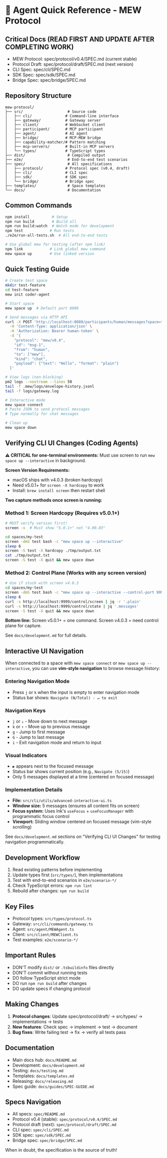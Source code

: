 # 🤖 Agent Quick Reference - MEW Protocol

## Critical Docs (READ FIRST AND UPDATE AFTER COMPLETING WORK)
- MEW Protocol: spec/protocol/v0.4/SPEC.md (current stable)
- Protocol Draft: spec/protocol/draft/SPEC.md (next version)
- CLI Spec: spec/cli/SPEC.md
- SDK Spec: spec/sdk/SPEC.md
- Bridge Spec: spec/bridge/SPEC.md

## Repository Structure
```
mew-protocol/
├── src/                    # Source code
│   ├── cli/               # Command-line interface
│   ├── gateway/           # Gateway server
│   ├── client/            # WebSocket client
│   ├── participant/       # MCP participant
│   ├── agent/             # AI agent
│   ├── bridge/            # MCP-MEW bridge
│   ├── capability-matcher/# Pattern matching
│   ├── mcp-servers/       # Built-in MCP servers
│   └── types/             # TypeScript types
├── dist/                   # Compiled output
├── e2e/                    # End-to-end test scenarios
├── spec/                   # All specifications
│   ├── protocol/          # Protocol spec (v0.4, draft)
│   ├── cli/               # CLI spec
│   ├── sdk/               # SDK spec
│   └── bridge/            # Bridge spec
├── templates/              # Space templates
└── docs/                   # Documentation
```

## Common Commands
```bash
npm install          # Setup
npm run build        # Build all
npm run build:watch  # Watch mode for development
npm test            # Run tests
./e2e/run-all-tests.sh  # All end-to-end tests

# Use global mew for testing (after npm link)
npm link            # Link global mew command
mew space up        # Use linked version
```

## Quick Testing Guide
```bash
# Create test space
mkdir test-feature
cd test-feature
mew init coder-agent

# Start space
mew space up  # Default port 8080

# Send messages via HTTP API
curl -X POST 'http://localhost:8080/participants/human/messages?space=test-feature' \
  -H 'Content-Type: application/json' \
  -H 'Authorization: Bearer human-token' \
  -d '{
    "protocol": "mew/v0.4",
    "id": "msg-1",
    "from": "human",
    "to": ["mew"],
    "kind": "chat",
    "payload": {"text": "Hello", "format": "plain"}
  }'

# View logs (non-blocking)
pm2 logs --nostream --lines 50
tail -f .mew/logs/envelope-history.jsonl
tail -f logs/gateway.log

# Interactive mode
mew space connect
# Paste JSON to send protocol messages
# Type normally for chat messages

# Clean up
mew space down
```

## Verifying CLI UI Changes (Coding Agents)

**⚠️ CRITICAL for one-terminal environments:** Must use screen to run `mew space up --interactive` in background.

**Screen Version Requirements:**
- macOS ships with v4.0.3 (broken hardcopy)
- Need v5.0.1+ for `screen -X hardcopy` to work
- Install: `brew install screen` then restart shell

**Two capture methods once screen is running:**

### Method 1: Screen Hardcopy (Requires v5.0.1+)
```bash
# MUST verify version first!
screen -v  # Must show "5.0.1+" not "4.00.03"

cd spaces/my-test
screen -dmS test bash -c "mew space up --interactive"
sleep 6
screen -S test -X hardcopy ./tmp/output.txt
cat ./tmp/output.txt
screen -S test -X quit && mew space down
```

### Method 2: Control Plane (Works with any screen version)
```bash
# Use if stuck with screen v4.0.3
cd spaces/my-test
screen -dmS test bash -c "mew space up --interactive --control-port 9999"
sleep 6
curl -s http://localhost:9999/control/screen | jq -r '.plain'
curl -s http://localhost:9999/control/state | jq '.messages'
screen -S test -X quit && mew space down
```

**Bottom line:** Screen v5.0.1+ = one command. Screen v4.0.3 = need control plane for capture.

See `docs/development.md` for full details.

## Interactive UI Navigation

When connected to a space with `mew space connect` or `mew space up --interactive`, you can use **vim-style navigation** to browse message history:

### Entering Navigation Mode
- Press `j` or `k` when the input is empty to enter navigation mode
- Status bar shows: `Navigate (N/Total) - ↵ to exit`

### Navigation Keys
- `j` or `↓` - Move down to next message
- `k` or `↑` - Move up to previous message
- `g` - Jump to first message
- `G` - Jump to last message
- `i` - Exit navigation mode and return to input

### Visual Indicators
- `▶` appears next to the focused message
- Status bar shows current position (e.g., `Navigate (5/15)`)
- Only 5 messages displayed at a time (centered on focused message)

### Implementation Details
- **File:** `src/cli/utils/advanced-interactive-ui.ts`
- **Window size:** 5 messages (ensures all content fits on screen)
- **Focus system:** Uses Ink's `useFocus` + `useFocusManager` with programmatic focus control
- **Viewport:** Sliding window centered on focused message (vim-style scrolling)

See `docs/development.md` sections on "Verifying CLI UI Changes" for testing navigation programmatically.

## Development Workflow
1. Read existing patterns before implementing
2. Update types first (`src/types/`), then implementations
3. Test with end-to-end scenarios in `e2e/scenario-*/`
4. Check TypeScript errors: `npm run lint`
5. Rebuild after changes: `npm run build`

## Key Files
- Protocol types: `src/types/protocol.ts`
- Gateway: `src/cli/commands/gateway.ts`
- Agent: `src/agent/MEWAgent.ts`
- Client: `src/client/MEWClient.ts`
- Test examples: `e2e/scenario-*/`

## Important Rules
- DON'T modify `dist/` or `.tsbuildinfo` files directly
- DON'T commit without running tests
- DO follow TypeScript strict mode
- DO run `npm run build` after changes
- DO update specs if changing protocol

## Making Changes
1. **Protocol changes**: Update spec/protocol/draft/ → src/types/ → implementations → tests
2. **New features**: Check spec → implement → test → document
3. **Bug fixes**: Write failing test → fix → verify all tests pass

## Documentation
- Main docs hub: `docs/README.md`
- Development: `docs/development.md`
- Testing: `docs/testing.md`
- Templates: `docs/templates.md`
- Releasing: `docs/releasing.md`
- Spec guide: `docs/guides/SPEC-GUIDE.md`

## Specs Navigation
- All specs: `spec/README.md`
- Protocol v0.4 (stable): `spec/protocol/v0.4/SPEC.md`
- Protocol draft (next): `spec/protocol/draft/SPEC.md`
- CLI spec: `spec/cli/SPEC.md`
- SDK spec: `spec/sdk/SPEC.md`
- Bridge spec: `spec/bridge/SPEC.md`

When in doubt, the specification is the source of truth!
